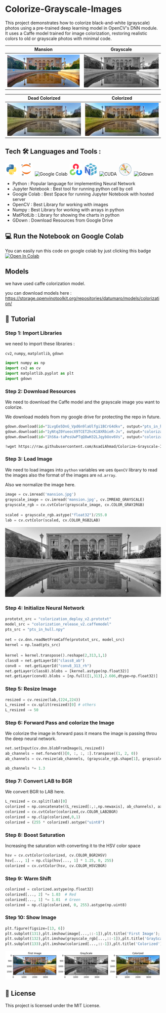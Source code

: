 # Colorize-Grayscale-Images
This project demonstrates how to colorize black-and-white (grayscale) photos using a pre-trained deep learning model in OpenCV's DNN module. It uses a Caffe model trained for image colorization, restoring realistic colors to old or grayscale photos with minimal code.

| Mansion | Grayscale |
|--------|---------|
| ![img1](Pictures/mansion.jpg) | ![img2](Pictures/grayscale.jpg) |

| Dead Colorized | Colorized |
|--------|---------|
| ![img3](Pictures/dead_colorized.jpg) | ![img4](Pictures/colorized.jpg) |

## Tech :hammer_and_wrench: Languages and Tools :

<div>
  <img src="https://github.com/devicons/devicon/blob/master/icons/python/python-original.svg" title="Python" alt="Python" width="40" height="40"/>&nbsp;
  <img src="https://github.com/devicons/devicon/blob/master/icons/jupyter/jupyter-original.svg" title="Jupyter Notebook" alt="Jupyter Notebook" width="40" height="40"/>&nbsp;
  <img src="https://assets.st-note.com/img/1670632589167-x9aAV8lmnH.png" title="Google Colab" alt="Google Colab" width="40" height="40"/>&nbsp;
  <img src="https://github.com/devicons/devicon/blob/master/icons/opencv/opencv-original.svg" title="OpenCV" alt="OpenCV" width="40" height="40"/>&nbsp;
  <img src="https://github.com/devicons/devicon/blob/master/icons/numpy/numpy-original.svg" title="Numpy" alt="Numpy" width="40" height="40"/>&nbsp;
  <img src="https://d29g4g2dyqv443.cloudfront.net/sites/default/files/pictures/2019/NVIDIACuda_Logo.jpg" title="CUDA" alt="CUDA" width="40" height="40"/>&nbsp;
  <img src="https://github.com/devicons/devicon/blob/master/icons/matplotlib/matplotlib-original.svg"  title="MatPlotLib" alt="MatPlotLib" width="40" height="40"/>&nbsp;
  <img src="https://upload.wikimedia.org/wikipedia/commons/thumb/1/12/Google_Drive_icon_%282020%29.svg/1200px-Google_Drive_icon_%282020%29.svg.png"  title="Gdown" alt="Gdown" width="40" height="40"/>&nbsp;
</div>

- Python : Popular language for implementing Neural Network
- Jupyter Notebook : Best tool for running python cell by cell
- Google Colab : Best Space for running Jupyter Notebook with hosted server
- OpenCV : Best Library for working with images
- Numpy : Best Library for working with arrays in python
- MatPlotLib : Library for showing the charts in python
- GDown : Download Resources from Google Drive

## 💻 Run the Notebook on Google Colab

You can easily run this code on google colab by just clicking this badge [![Open In Colab](https://colab.research.google.com/assets/colab-badge.svg)](https://colab.research.google.com/github/AsadiAhmad/Colorize-Grayscale-Images/blob/main/Code/Colorize_Grayscale_Images.ipynb)

## Models

we have used caffe colorization model.

you can download models here : https://storage.openvinotoolkit.org/repositories/datumaro/models/colorization/

## 📝 Tutorial

### Step 1: Import Libraries

we need to import these libraries :

`cv2`, `numpy`, `matplotlib`, `gdown`

```python
import numpy as np
import cv2 as cv
import matplotlib.pyplot as plt
import gdown
```

### Step 2: Download Resources

We need to download the Caffe model and the grayscale image you want to colorize.

We download models from my google drive for protecting the repo in future.

```python
gdown.download(id="1LvgEe5DnG_Vpd6n9laUlfgi1BCrG4dkv", output="pts_in_hull.npy", quiet=False)
gdown.download(id="1yNtqZ0YueocX9TCET2hcK18XRbieR-Jv", output="colorization_release_v2.caffemodel", quiet=False)
gdown.download(id="1hS6a-taPesUwPTqQ8wH32LJqybUov6Vs", output="colorization_deploy_v2.prototxt", quiet=False)
```

```sh
!wget https://raw.githubusercontent.com/AsadiAhmad/Colorize-Grayscale-Images/main/Pictures/mansion.jpg -O mansion.jpg
```

### Step 3: Load Image

We need to load images into `python` variables we ues `OpenCV` library to read the images also the format of the images are `nd.array`.

Also we normalize the image here.

```python
image = cv.imread('mansion.jpg')
grayscale_image = cv.imread('mansion.jpg', cv.IMREAD_GRAYSCALE)
grayscale_rgb = cv.cvtColor(grayscale_image, cv.COLOR_GRAY2RGB)

scaled = grayscale_rgb.astype("float32")/255.0
lab = cv.cvtColor(scaled, cv.COLOR_RGB2LAB)
```

<div display=flex align=center>
  <img src="/Pictures/grayscale.jpg" width="800px"/>
</div>

### Step 4: Initialize Neural Network

```python
prototxt_src = "colorization_deploy_v2.prototxt"
model_src = "colorization_release_v2.caffemodel"
pts_src = "pts_in_hull.npy"

net = cv.dnn.readNetFromCaffe(prototxt_src, model_src)
kernel = np.load(pts_src)

kernel = kernel.transpose().reshape(2,313,1,1)
class8 = net.getLayerId("class8_ab")
conv8 =  net.getLayerId("conv8_313_rh")
net.getLayer(class8).blobs = [kernel.astype(np.float32)]
net.getLayer(conv8).blobs = [np.full([1,313],2.606,dtype=np.float32)]
```

### Step 5: Resize Image

```python
resized = cv.resize(lab,(224,224))
L_resized = cv.split(resized)[0] # others
L_resized -= 50
```

### Step 6: Forward Pass and colorize the Image

We colorize the image in forward pass it means the image is passing throu the deep neural network.

```python
net.setInput(cv.dnn.blobFromImage(L_resized))
ab_channels = net.forward()[0, :, :, :].transpose((1, 2, 0))
ab_channels = cv.resize(ab_channels, (grayscale_rgb.shape[1], grayscale_rgb.shape[0]))
```

```python
ab_channels *= 1.3
```

### Step 7: Convert LAB to BGR

We convert BGR to LAB here.

```python
L_resized = cv.split(lab)[0]
colorized = np.concatenate((L_resized[:,:,np.newaxis], ab_channels), axis=2)
colorized = cv.cvtColor(colorized,cv.COLOR_LAB2BGR)
colorized = np.clip(colorized,0,1)
colorized = (255 * colorized).astype("uint8")
```

### Step 8: Boost Saturation

Increasing the saturation with converting it to the HSV color space

```python
hsv = cv.cvtColor(colorized, cv.COLOR_BGR2HSV)
hsv[..., 1] = np.clip(hsv[..., 1] * 1.25, 0, 255)
colorized = cv.cvtColor(hsv, cv.COLOR_HSV2BGR)
```

### Step 9: Warm Shift

```python
colorized = colorized.astype(np.float32)
colorized[..., 2] *= 1.03  # Red
colorized[..., 1] *= 1.01  # Green
colorized = np.clip(colorized, 0, 255).astype(np.uint8)
```

### Step 10: Show Image

```python
plt.figure(figsize=[13, 6])
plt.subplot(131),plt.imshow(image[...,::-1]),plt.title('First Image');
plt.subplot(132),plt.imshow(grayscale_rgb[...,::-1]),plt.title('GrayScale');
plt.subplot(133),plt.imshow(colorized[...,::-1]),plt.title('Colorized');
```

<div display=flex align=center>
  <img src="/Pictures/result.jpg"/>
</div>

## 🪪 License

This project is licensed under the MIT License.
